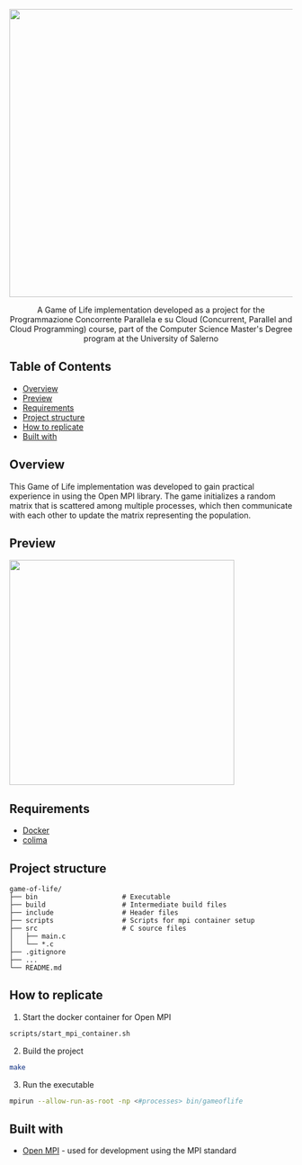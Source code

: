 <p align="center">
  <img src="" width="512" heigth="120">
</p>


<p align="center">
    A Game of Life implementation developed as a project for the Programmazione Concorrente Parallela e su Cloud (Concurrent, Parallel and Cloud Programming) course, part of the Computer Science Master's Degree program at the University of Salerno
</p>


## Table of Contents
- [Overview](#Overview)
- [Preview](#Preview)
- [Requirements](#Requirements)
- [Project structure](#Project-structure)
- [How to replicate](#How-to-replicate)
- [Built with](#Built-with)


## Overview 
<p>
    This Game of Life implementation was developed to gain practical experience in using the Open MPI library. The game initializes a random matrix that is scattered among multiple processes, which then communicate with each other to update the matrix representing the population.
</p>


## Preview
<p>
  <img src="" width="400" heigth="400">
</p>


## Requirements 
- [Docker](https://www.docker.com)
- [colima](https://github.com/abiosoft/colima)


## Project structure
```
game-of-life/
├── bin                     # Executable
├── build                   # Intermediate build files
├── include                 # Header files
├── scripts                 # Scripts for mpi container setup
├── src                     # C source files
│   ├── main.c              
│   └── *.c
├── .gitignore
├── ...
└── README.md
```          


## How to replicate
1) Start the docker container for Open MPI 
```bash
scripts/start_mpi_container.sh
```
2) Build the project
```bash
make 
```
3) Run the executable
```bash
mpirun --allow-run-as-root -np <#processes> bin/gameoflife
```


## Built with
- [Open MPI](https://www.open-mpi.org) - used for development using the MPI standard